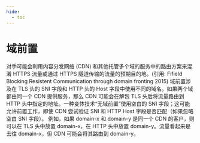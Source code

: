 ```yaml
---
hide:
  - toc
---
```


# 域前置

对手可能会利用内容分发网络 (CDN) 和其他托管多个域的服务中的路由方案来混淆 HTTPS 流量或通过 HTTPS 隧道传输的流量的预期目的地。(引用: Fifield Blocking Resistent Communication through domain fronting 2015) 域前置涉及在 TLS 头的 SNI 字段和 HTTP 头的 Host 字段中使用不同的域名。如果两个域都由同一个 CDN 提供服务，那么 CDN 可能会在解包 TLS 头后将流量路由到 HTTP 头中指定的地址。一种变体技术“无域前置”使用空白的 SNI 字段；这可能允许前置工作，即使 CDN 尝试验证 SNI 和 HTTP Host 字段是否匹配（如果忽略空白 SNI 字段）。  例如，如果 domain-x 和 domain-y 是同一个 CDN 的客户，则可以在 TLS 头中放置 domain-x，在 HTTP 头中放置 domain-y。流量看起来是去往 domain-x，但 CDN 可能会将其路由到 domain-y。
